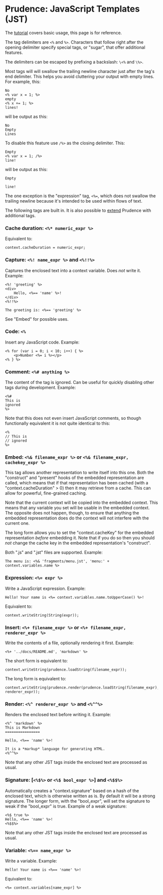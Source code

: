 Prudence: JavaScript Templates (JST)
====================================

The [tutorial](../README.md) covers basic usage, this page is for reference.

The tag delimiters are `<%` and `%>`. Characters that follow right after the opening delimiter
specify special tags, or "sugar", that offer additional features.

The delimiters can be escaped by prefixing a backslash: `\<%` and `\%>`.

Most tags will will swallow the trailing newline character just after the tag's end delimiter.
This helps you avoid cluttering your output with empty lines. For example, this:

    No
    <% var x = 1; %>
    empty
    <% x += 1; %>
    lines!

will be output as this:

    No
    Empty
    Lines

To disable this feature use `/%>` as the closing delimiter. This:

    Empty
    <% var x = 1; /%>
    line!

will be output as this:

    Empty

    line!

The one exception is the "expression" tag, `<%=`, which does not swallow the trailing newline
because it's intended to be used within flows of text.

The following tags are built in. It is also possible to [extend](../prudence/README.md)
Prudence with additional tags.

### Cache duration: `<%* numeric_expr %>`

Equivalent to:

    context.cacheDuration = numeric_expr;

### Capture: `<%! name_expr %>` and `<%!!%>`

Captures the enclosed text into a context variable. Does *not* write it. Example:

    <%! 'greeting' %>
    <div>
        Hello, <%== 'name' %>!
    </div>
    <%!!%>

    The greeting is: <%== 'greeting' %>

See "Embed" for possible uses.

### Code: `<%`

Insert any JavaScript code. Example:

    <% for (var i = 0; i < 10; i++) { %>
        <p>Number <%= i %></p>
    <% } %>

### Comment: `<%# anything %>`

The content of the tag is ignored. Can be useful for quickly disabling other tags
during development. Example:

    <%#
    This is
    ignored
    %>

Note that this does not even insert JavaScript comments, so though functionally
equivalent it is not quite identical to this:

    <%
    // This is
    // ignored
    %>

### Embed: `<%& filename_expr %>` or `<%& filename_expr, cachekey_expr %>`

This tag allows another representation to write itself into this one. Both the "construct"
and "present" hooks of the embedded representation are called, which means that if that
representation has been cached (with a "context.cacheDuration" > 0) then it may retrieve
from a cache. This can allow for powerful, fine-grained caching.

Note that the current context will be copied into the embedded context. This means that any
variable you set will be usable in the embedded context. The opposite does not happen,
though, to ensure that anything the embedded representation does do the context will not
interfere with the current one.

The long form allows you to set the "context.cacheKey" for the embedded representation
*before* embedding it. Note that if you do so then you should *not* change the cache key
in the embedded representation's "construct".

Both ".js" and ".jst" files are supported. Example:

    The menu is: <%& 'fragments/menu.jst', 'menu:' + context.variables.name %>

### Expression: `<%= expr %>`

Write a JavaScript expression. Example:

    Hello! Your name is <%= context.variables.name.toUpperCase() %>!

Equivalent to:

    context.writeString(String(expr));

### Insert: `<%+ filename_expr %>` or `<%+ filename_expr, renderer_expr %>`

Write the contents of a file, optionally rendering it first. Example:

    <%+ '../docs/README.md', 'markdown' %>

The short form is equivalent to:

    context.writeString(prudence.loadString(filename_expr));

The long form is equivalent to:

    context.writeString(prudence.render(prudence.loadString(filename_expr), renderer_expr));

### Render: `<%^ renderer_expr %>` and `<%^^%>`

Renders the enclosed text before writing it. Example:

    <%^ 'markdown' %>
    This is Markdown
    ================

    Hello, <%== 'name' %>!

    It is a *markup* language for generating HTML.
    <%^^%>

Note that any other JST tags inside the enclosed text are processed as usual.

### Signature: [`<%$%>` or `<%$ bool_expr %>`] and `<%$$%>`

Automatically creates a "context.signature" based on a hash of the enclosed text,
which is otherwise written as is. By default it will be a strong signature. The
longer form, with the "bool_expr", will set the signature to weak if the "bool_expr"
is true. Example of a weak signature:

    <%$ true %>
    Hello, <%== 'name' %>!
    <%$$%>

Note that any other JST tags inside the enclosed text are processed as usual.

### Variable: `<%== name_expr %>`

Write a variable. Example:

    Hello! Your name is <%== 'name' %>!

Equivalent to:

    <%= context.variables[name_expr] %>
